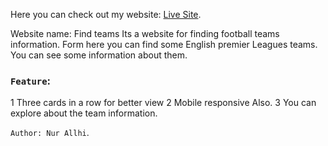 Here you can check out my website: [Live Site](https://findteams.netlify.app/).

Website name: Find teams
Its a website for finding football teams information. Form here you can find some English premier Leagues teams. You can see some information about them.

### `Feature`:

1 Three cards in a row for better view
2 Mobile responsive Also.
3 You can explore about the team information.

`Author: Nur Allhi`.

